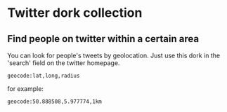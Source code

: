 # Twitter dork collection

## Find people on twitter within a certain area

You can look for people's tweets by geolocation. Just use this dork in the
'search'  field on the twitter homepage.

`geocode:lat,long,radius`

for example:

`geocode:50.888508,5.977774,1km`
